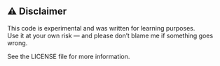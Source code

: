 ## ⚠ Disclaimer

This code is experimental and was written for learning purposes.  
Use it at your own risk — and please don’t blame me if something goes wrong.

See the LICENSE file for more information.